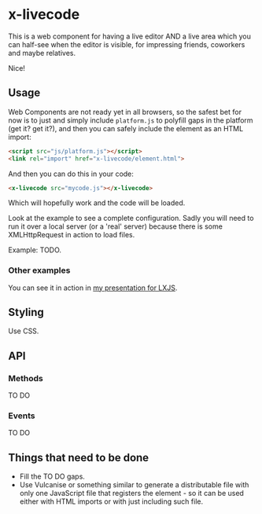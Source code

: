 # x-livecode

This is a web component for having a live editor AND a live area which you can half-see when the editor is visible, for impressing friends, coworkers and maybe relatives.

Nice!

## Usage

Web Components are not ready yet in all browsers, so the safest bet for now is to just and simply include `platform.js` to polyfill gaps in the platform (get it? get it?), and then you can safely include the element as an HTML import:

````html
<script src="js/platform.js"></script>
<link rel="import" href="x-livecode/element.html">
````

And then you can do this in your code:

````html
<x-livecode src="mycode.js"></x-livecode>
````

Which will hopefully work and the code will be loaded.

Look at the example to see a complete configuration. Sadly you will need to run it over a local server (or a 'real' server) because there is some XMLHttpRequest in action to load files.

Example: TODO.

### Other examples

You can see it in action in [my presentation for LXJS](https://github.com/sole/lxjs2014).

## Styling

Use CSS.

## API

### Methods

TO DO

### Events

TO DO

## Things that need to be done

* Fill the TO DO gaps.
* Use Vulcanise or something similar to generate a distributable file with only one JavaScript file that registers the element - so it can be used either with HTML imports or with just including such file.


